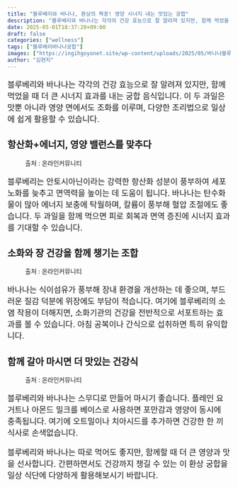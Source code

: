 ```yaml
---
title: "블루베리와 바나나, 환상의 짝꿍! 영양 시너지 내는 맛있는 궁합"
description: "블루베리와 바나나는 각각의 건강 효능으로 잘 알려져 있지만, 함께 먹었을 때 더 큰 시너지 효과를 내는 궁합 음식입니다. 이 두 과일은 맛뿐 아니라 영양 면에서도 조화를 이루며, 다양한 조리법으로 일상에 쉽게 활용할 수 있습니다."
date: 2025-05-01T18:37:20+09:00
draft: false
categories: ["wellness"]
tags: ["블루베리바나나궁합"]
images: ["https://ingihgoyonet.site/wp-content/uploads/2025/05/바나나블루베리-1024x680.jpg", "https://ingihgoyonet.site/wp-content/uploads/2025/05/베리바나나-683x1024.jpg", "https://ingihgoyonet.site/wp-content/uploads/2025/05/블루베리-바나나-683x1024.jpg"]
author: "김현지"
---
```


<p style="font-size:18px">블루베리와 바나나는 각각의 건강 효능으로 잘 알려져 있지만, 함께 먹었을 때 더 큰 시너지 효과를 내는 궁합 음식입니다. 이 두 과일은 맛뿐 아니라 영양 면에서도 조화를 이루며, 다양한 조리법으로 일상에 쉽게 활용할 수 있습니다.</p> <h2 >항산화+에너지, 영양 밸런스를 맞추다</h2> <figure ><img src="https://ingihgoyonet.site/wp-content/uploads/2025/05/바나나블루베리-1024x680.jpg" alt="" style="aspect-ratio:16/9;object-fit:cover"/><figcaption >출처 : 온라인커뮤니티</figcaption></figure> <p style="font-size:18px">블루베리는 안토시아닌이라는 강력한 항산화 성분이 풍부하여 세포 노화를 늦추고 면역력을 높이는 데 도움이 됩니다. 바나나는 탄수화물이 많아 에너지 보충에 탁월하며, 칼륨이 풍부해 혈압 조절에도 좋습니다. 두 과일을 함께 먹으면 피로 회복과 면역 증진에 시너지 효과를 기대할 수 있습니다.</p> <h2 >소화와 장 건강을 함께 챙기는 조합</h2> <figure ><img src="https://ingihgoyonet.site/wp-content/uploads/2025/05/베리바나나-683x1024.jpg" alt="" style="aspect-ratio:16/9;object-fit:cover"/><figcaption >출처 : 온라인커뮤니티</figcaption></figure> <p style="font-size:18px">바나나는 식이섬유가 풍부해 장내 환경을 개선하는 데 좋으며, 부드러운 질감 덕분에 위장에도 부담이 적습니다. 여기에 블루베리의 소염 작용이 더해지면, 소화기관의 건강을 전반적으로 서포트하는 효과를 볼 수 있습니다. 아침 공복이나 간식으로 섭취하면 특히 유익합니다.</p> <h2 >함께 갈아 마시면 더 맛있는 건강식</h2> <figure ><img src="https://ingihgoyonet.site/wp-content/uploads/2025/05/블루베리-바나나-683x1024.jpg" alt="" style="aspect-ratio:16/9;object-fit:cover"/><figcaption >출처 : 온라인커뮤니티</figcaption></figure> <p style="font-size:18px">블루베리와 바나나는 스무디로 만들어 마시기 좋습니다. 플레인 요거트나 아몬드 밀크를 베이스로 사용하면 포만감과 영양이 동시에 충족됩니다. 여기에 오트밀이나 치아시드를 추가하면 건강한 한 끼 식사로 손색없습니다.</p> <p style="font-size:18px">블루베리와 바나나는 따로 먹어도 좋지만, 함께할 때 더 큰 영양과 맛을 선사합니다. 간편하면서도 건강까지 챙길 수 있는 이 환상 궁합을 일상 식단에 다양하게 활용해보시기 바랍니다.</p>